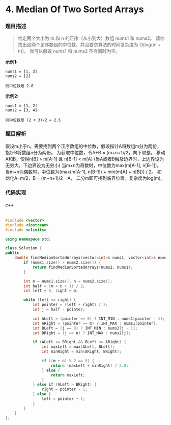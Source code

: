 # 4. Median Of Two Sorted Arrays

### 题目描述

> 给定两个大小为 m 和 n 的正序（从小到大）数组 nums1 和 nums2。
请你找出这两个正序数组的中位数，并且要求算法的时间复杂度为 O(log(m + n))。
你可以假设 nums1 和 nums2 不会同时为空。

**示例1:**

```
nums1 = [1, 3]
nums2 = [2]
    
则中位数是 2.0
```

**示例2:**

```
nums1 = [1, 2]
nums2 = [3, 4]
    
则中位数是 (2 + 3)/2 = 2.5
```

### 题目解析

假设m小于n，需要找到两个正序数组的中位数，假设指针A将数组m分为两份，指针B将数组n分为两份。
为获取中位数，令A+B = (m+n+1)/2，向下取整。
移动A和B，使得n[B] > m[A-1] 且 n[B-1] < m[A] (当A或者B触及边界时，上边界设为无穷大，下边界设为无穷小)
当m+n为奇数时，中位数为max(m[A-1], n[B-1])。当m+n为偶数时，中位数为(max(m[A-1], n[B-1]) + min(m[A] + n[B])) / 2。
初始化A=m/2，B = (m+n+1)/2 - A， 二分m即可找到临界位置。复杂度为log(m)。

### 代码实现

###### c++

```c++
#include <vector>
#include <iostream>
#include <climits>

using namespace std;

class Solution {
public:
    double findMedianSortedArrays(vector<int>& nums1, vector<int>& nums2) {
        if (nums1.size() > nums2.size()) {
            return findMedianSortedArrays(nums2, nums1);
        }

        int m = nums1.size(), n = nums2.size();
        int half = (m + n + 1) / 2;
        int left = 0, right = m;

        while (left <= right) {
            int pointer = (left + right) / 2;
            int j = half - pointer;

            int ALeft = (pointer == 0) ? INT_MIN : nums1[pointer - 1];
            int ARight = (pointer == m) ? INT_MAX : nums1[pointer];
            int BLeft = (j == 0) ? INT_MIN : nums2[j - 1];
            int BRight = (j == n) ? INT_MAX : nums2[j];

            if (ALeft <= BRight && BLeft <= ARight) {
                int maxLeft = max(ALeft, BLeft);
                int minRight = min(ARight, BRight);

                if ((m + n) % 2 == 0) {
                    return (maxLeft + minRight) / 2.0;
                } else {
                    return maxLeft;
                }
            } else if (ALeft > BRight) {
                right = pointer - 1;
            } else {
                left = pointer + 1;
            }
        }
    }
};
```